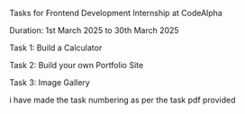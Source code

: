 Tasks for Frontend Development Internship at CodeAlpha

Duration: 1st March 2025 to 30th March 2025

Task 1: Build a Calculator

Task 2: Build your own Portfolio Site

Task 3: Image Gallery

i have made the task numbering as per the task pdf provided
